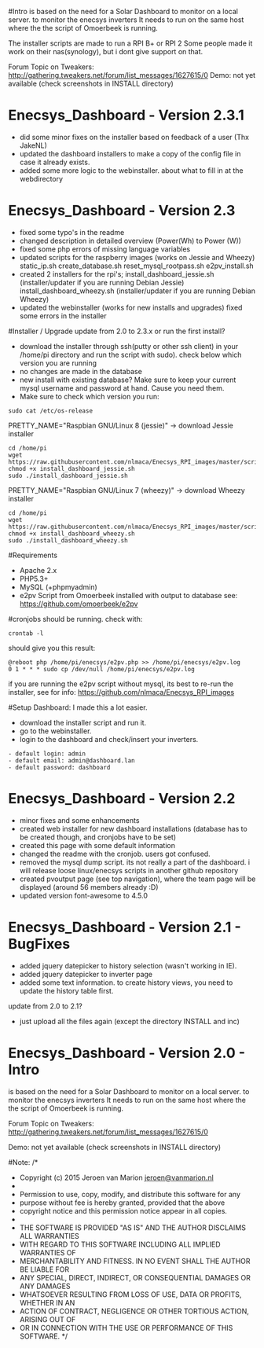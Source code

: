 #Intro
is based on the need for a Solar Dashboard to monitor on a local server. to monitor the enecsys inverters 
It needs to run on the same host where the the script of Omoerbeek is running.

The installer scripts are made to run a RPI B+ or RPI 2 
Some people made it work on their nas(synology), but i dont give support on that. 

Forum Topic on Tweakers: http://gathering.tweakers.net/forum/list_messages/1627615/0
Demo: not yet available (check screenshots in INSTALL directory)

# Enecsys_Dashboard - Version 2.3.1	
- did some minor fixes on the installer based on feedback of a user (Thx JakeNL)
- updated the dashboard installers to make a copy of the config file in case it already exists.
- added some more logic to the webinstaller. about what to fill in at the webdirectory

# Enecsys_Dashboard - Version 2.3
- fixed some typo's in the readme
- changed description in detailed overview (Power(Wh) to Power (W))
- fixed some php errors of missing language variables
- updated scripts for the raspberry images (works on Jessie and Wheezy)
	static_ip.sh
	create_database.sh
	reset_mysql_rootpass.sh
	e2pv_install.sh
- created 2 installers for the rpi's;
	install_dashboard_jessie.sh (installer/updater if you are running Debian Jessie)
	install_dashboard_wheezy.sh (installer/updater if you are running Debian Wheezy)
- updated the webinstaller (works for new installs and upgrades)
	fixed some errors in the installer
 
#Installer / Upgrade
 update from 2.0 to 2.3.x or run the first install?
- download the installer through ssh(putty or other ssh client) in your /home/pi directory and run the script with sudo). check below which version you are running
- no changes are made in the database
- new install with existing database? Make sure to keep your current mysql username and password at hand. Cause you need them.
- Make sure to check which version you run:
```
sudo cat /etc/os-release
```
PRETTY_NAME="Raspbian GNU/Linux 8 (jessie)"  -> download Jessie installer
```
cd /home/pi
wget https://raw.githubusercontent.com/nlmaca/Enecsys_RPI_images/master/scripts/install_dashboard_jessie.sh
chmod +x install_dashboard_jessie.sh
sudo ./install_dashboard_jessie.sh
```
PRETTY_NAME="Raspbian GNU/Linux 7 (wheezy)"  -> download Wheezy installer
```
cd /home/pi
wget https://raw.githubusercontent.com/nlmaca/Enecsys_RPI_images/master/scripts/install_dashboard_wheezy.sh
chmod +x install_dashboard_wheezy.sh
sudo ./install_dashboard_wheezy.sh
```

#Requirements
- Apache 2.x
- PHP5.3+
- MySQL (+phpmyadmin)
- e2pv Script from Omoerbeek installed with output to database see: https://github.com/omoerbeek/e2pv

#cronjobs
should be running. check with:
```
crontab -l
```
should give you this result:

```
@reboot php /home/pi/enecsys/e2pv.php >> /home/pi/enecsys/e2pv.log
0 1 * * * sudo cp /dev/null /home/pi/enecsys/e2pv.log
```

if you are running the e2pv script without mysql, its best to re-run the installer, see for info: https://github.com/nlmaca/Enecsys_RPI_images

#Setup Dashboard:
I made this a lot easier.
- download the installer script and run it.
- go to the webinstaller.
- login to the dashboard and check/insert your inverters.

```
- default login: admin
- default email: admin@dashboard.lan 
- default password: dashboard
```

# Enecsys_Dashboard - Version 2.2
- minor fixes and some enhancements
- created web installer for new dashboard installations (database has to be created though, and cronjobs have to be set)<br>
- created this page with some default information<br>
- changed the readme with the cronjob. users got confused.
- removed the mysql dump script. its not really a part of the dashboard. i will release loose linux/enecsys scripts in another github repository
- created pvoutput page (see top navigation), where the team page will be displayed (around 56 members already :D) 
- updated version font-awesome to 4.5.0

# Enecsys_Dashboard - Version 2.1 - BugFixes
- added jquery datepicker to history selection (wasn't working in IE).
- added jquery datepicker to inverter page
- added some text information. to create history views, you need to update the history table first.
 
update from 2.0 to 2.1? 
- just upload all the files again (except the directory INSTALL and inc)

# Enecsys_Dashboard - Version 2.0 - Intro
is based on the need for a Solar Dashboard to monitor on a local server. to monitor the enecsys inverters 
It needs to run on the same host where the the script of Omoerbeek is running.

Forum Topic on Tweakers: http://gathering.tweakers.net/forum/list_messages/1627615/0

Demo: not yet available (check screenshots in INSTALL directory)

#Note:
/*
 * Copyright (c) 2015 Jeroen van Marion <jeroen@vanmarion.nl>
 *
 * Permission to use, copy, modify, and distribute this software for any
 * purpose without fee is hereby granted, provided that the above
 * copyright notice and this permission notice appear in all copies.
 *
 * THE SOFTWARE IS PROVIDED "AS IS" AND THE AUTHOR DISCLAIMS ALL WARRANTIES
 * WITH REGARD TO THIS SOFTWARE INCLUDING ALL IMPLIED WARRANTIES OF
 * MERCHANTABILITY AND FITNESS. IN NO EVENT SHALL THE AUTHOR BE LIABLE FOR
 * ANY SPECIAL, DIRECT, INDIRECT, OR CONSEQUENTIAL DAMAGES OR ANY DAMAGES
 * WHATSOEVER RESULTING FROM LOSS OF USE, DATA OR PROFITS, WHETHER IN AN
 * ACTION OF CONTRACT, NEGLIGENCE OR OTHER TORTIOUS ACTION, ARISING OUT OF
 * OR IN CONNECTION WITH THE USE OR PERFORMANCE OF THIS SOFTWARE.
 */